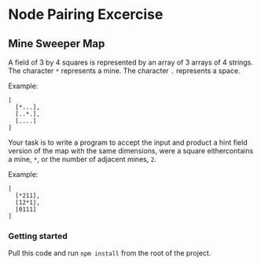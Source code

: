 # Node Pairing Excercise

## Mine Sweeper Map

A field of 3 by 4 squares is represented by an array of 3 arrays of 4 strings.
The character `*` represents a mine.
The character `.` represents a space.

Example:

```
[
  [*...],
  [..*.],
  [....]
]
```

Your task is to write a program to accept the input and product a hint field version of the map with the same dimensions, were a square eithercontains a mine, `*`, or the number of adjacent mines, `2`.

Example:

```
[
  [*211],
  [12*1],
  [0111]
]
```

### Getting started

Pull this code and run `npm install` from the root of the project.
